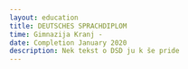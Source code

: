 ```yaml
---
layout: education
title: DEUTSCHES SPRACHDIPLOM
time: Gimnazija Kranj -
date: Completion January 2020
description: Nek tekst o DSD ju k še pride
---
```

